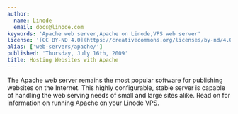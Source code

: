 ```yaml
---
author:
  name: Linode
  email: docs@linode.com
keywords: 'Apache web server,Apache on Linode,VPS web server'
license: '[CC BY-ND 4.0](https://creativecommons.org/licenses/by-nd/4.0)'
alias: ['web-servers/apache/']
published: 'Thursday, July 16th, 2009'
title: Hosting Websites with Apache
---
```


The Apache web server remains the most popular software for publishing websites on the Internet. This highly configurable, stable server is capable of handling the web serving needs of small and large sites alike. Read on for information on running Apache on your Linode VPS.
